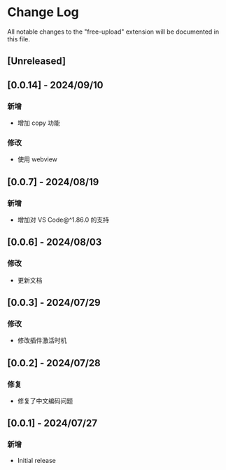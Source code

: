 # Change Log

All notable changes to the "free-upload" extension will be documented in this file.

## [Unreleased]

## [0.0.14] - 2024/09/10

### 新增

- 增加 copy 功能

### 修改

- 使用 webview

## [0.0.7] - 2024/08/19

### 新增

- 增加对 VS Code@^1.86.0 的支持

## [0.0.6] - 2024/08/03

### 修改

- 更新文档

## [0.0.3] - 2024/07/29

### 修改

- 修改插件激活时机

## [0.0.2] - 2024/07/28

### 修复

- 修复了中文编码问题

## [0.0.1] - 2024/07/27

### 新增

- Initial release
